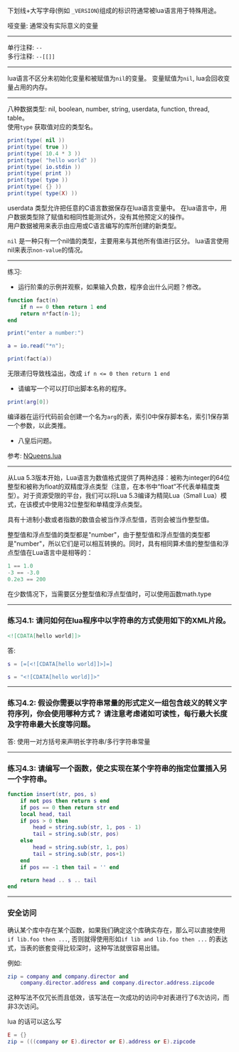 

下划线+大写字母(例如 `_VERSION`)组成的标识符通常被lua语言用于特殊用途。

哑变量: 通常没有实际意义的变量

-----------------

单行注释: `--`   
多行注释: `--[[]]`

-------------------

lua语言不区分未初始化变量和被赋值为`nil`的变量。 变量赋值为`nil`, lua会回收变量占用的内存。

-------------------

八种数据类型: nil, boolean, number, string, userdata, function, thread, table。   
使用`type` 获取值对应的类型名。

```lua
print(type( nil ))
print(type( true ))
print(type( 10.4 * 3 ))
print(type( "hello world" ))
print(type( io.stdin ))
print(type( print ))
print(type( type ))
print(type( {} ))
print(type( type(X) ))
```

userdata 类型允许把任意的C语言数据保存在lua语言变量中。    在lua语言中，用户数据类型除了赋值和相同性能测试外，没有其他预定义的操作。    
用户数据被用来表示由应用或C语言编写的库所创建的新类型。

`nil` 是一种只有一个nil值的类型，主要用来与其他所有值进行区分。 lua语言使用nil来表示`non-value`的情况。

----------------------------


练习:

- 运行阶乘的示例并观察，如果输入负数，程序会出什么问题？修改。

```lua
function fact(n)
    if n == 0 then return 1 end
    return n*fact(n-1);
end

print("enter a number:")

a = io.read("*n");

print(fact(a))
```
无限递归导致栈溢出，改成 `if n <= 0 then return 1 end`

- 请编写一个可以打印出脚本名称的程序。

```lua
print(arg[0])
```

编译器在运行代码前会创建一个名为`arg`的表，索引0中保存脚本名，索引1保存第一个参数，以此类推。

- 八皇后问题。

参考: <a href="../NQueens.lua">NQueens.lua</a>


------------------------

从Lua 5.3版本开始，Lua语言为数值格式提供了两种选择：被称为integer的64位整型和被称为float的双精度浮点类型（注意，在本书中“float”不代表单精度类型）。对于资源受限的平台，我们可以将Lua 5.3编译为精简Lua（Small Lua）模式，在该模式中使用32位整型和单精度浮点类型。

具有十进制小数或者指数的数值会被当作浮点型值，否则会被当作整型值。

整型值和浮点型值的类型都是"number"，由于整型值和浮点型值的类型都是"number"，所以它们是可以相互转换的。同时，具有相同算术值的整型值和浮点型值在Lua语言中是相等的：

```lua
1 == 1.0
-3 == -3.0
0.2e3 == 200
```

在少数情况下，当需要区分整型值和浮点型值时，可以使用函数math.type

------------------------

### 练习4.1: 请问如何在lua程序中以字符串的方式使用如下的XML片段。

```xml
<![CDATA[hello world]]>
```

答: 

```lua
s = [=[<![CDATA[hello world]]>]=]
```

```lua
s = "<![CDATA[hello world]]>"
```

---------------------------
### 练习4.2: 假设你需要以字符串常量的形式定义一组包含歧义的转义字符序列，你会使用哪种方式？ 请注意考虑诸如可读性，每行最大长度及字符串最大长度等问题。

答: 使用一对方括号来声明长字符串/多行字符串常量

-------------

### 练习4.3: 请编写一个函数，使之实现在某个字符串的指定位置插入另一个字符串。

```lua
function insert(str, pos, s)
    if not pos then return s end
    if pos == 0 then return str end
    local head, tail
    if pos > 0 then
        head = string.sub(str, 1, pos - 1)
        tail = string.sub(str, pos)
    else
        head = string.sub(str, 1, pos)
        tail = string.sub(str, pos+1)
    end
    if pos == -1 then tail = '' end

    return head .. s .. tail
end
```

-------------------------

### 安全访问

确认某个库中存在某个函数，如果我们确定这个库确实存在，那么可以直接使用`if lib.foo then ...`, 否则就得使用形如`if lib and lib.foo then ...` 的表达式，当表的嵌套变得比较深时，这种写法就很容易出错。

例如:

```lua
zip = company and company.director and
    company.director.address and company.director.address.zipcode
```

这种写法不仅冗长而且低效，该写法在一次成功的访问中对表进行了6次访问，而非3次访问。

lua 的话可以这么写

```lua
E = {}
zip = (((company or E).director or E).address or E).zipcode
```



